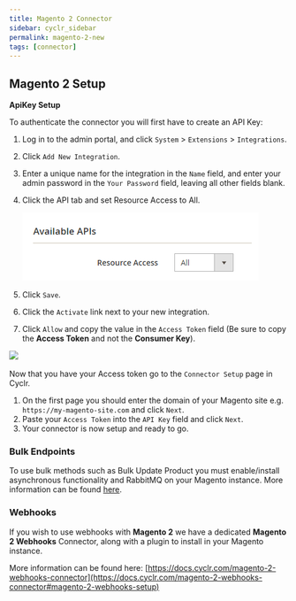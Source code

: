 ```yaml
---
title: Magento 2 Connector
sidebar: cyclr_sidebar
permalink: magento-2-new
tags: [connector]
---
```


Magento 2 Setup
---------------
**ApiKey Setup**

To authenticate the connector you will first have to create an API Key:

1. Log in to the admin portal, and click `System` > `Extensions` > `Integrations`.
2. Click `Add New Integration`.
3. Enter a unique name for the integration in the `Name` field, and enter your admin password in the `Your Password` field, leaving all other fields blank.
4. Click the API tab and set Resource Access to All.

    ![](./images/resource-access-all.png)

5. Click `Save`.
6. Click the `Activate` link next to your new integration.
7. Click `Allow` and copy the value in the `Access Token` field (Be sure to copy the **Access Token** and not the **Consumer Key**). 

![](./images/integration-tokens.png)

Now that you have your Access token go to the `Connector Setup` page in Cyclr.

1. On the first page you should enter the domain of your Magento site e.g. `https://my-magento-site.com` and click `Next`.
2. Paste your `Access Token` into the `API Key` field and click `Next`.
3. Your connector is now setup and ready to go.

### Bulk Endpoints

To use bulk methods such as Bulk Update Product you must enable/install asynchronous functionality and RabbitMQ on your Magento instance. More information can be found [here](https://devdocs.magento.com/guides/v2.4/rest/bulk-endpoints.html).

### Webhooks

If you wish to use webhooks with **Magento 2** we have a dedicated **Magento 2 Webhooks** Connector, along with a plugin to install in your Magento instance.

More information can be found here: [https://docs.cyclr.com/magento-2-webhooks-connector](https://docs.cyclr.com/magento-2-webhooks-connector#magento-2-webhooks-setup)
